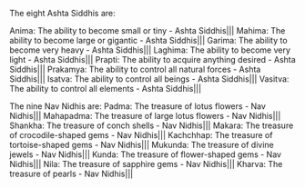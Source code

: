 
The eight Ashta Siddhis are:

Anima: The ability to become small or tiny - Ashta Siddhis|||
Mahima: The ability to become large or gigantic - Ashta Siddhis|||
Garima: The ability to become very heavy - Ashta Siddhis|||
Laghima: The ability to become very light - Ashta Siddhis|||
Prapti: The ability to acquire anything desired - Ashta Siddhis|||
Prakamya: The ability to control all natural forces - Ashta Siddhis|||
Isatva: The ability to control all beings - Ashta Siddhis|||
Vasitva: The ability to control all elements - Ashta Siddhis|||

The nine Nav Nidhis are:
Padma: The treasure of lotus flowers - Nav Nidhis|||
Mahapadma: The treasure of large lotus flowers - Nav Nidhis|||
Shankha: The treasure of conch shells - Nav Nidhis|||
Makara: The treasure of crocodile-shaped gems - Nav Nidhis|||
Kachchhap: The treasure of tortoise-shaped gems - Nav Nidhis|||
Mukunda: The treasure of divine jewels - Nav Nidhis|||
Kunda: The treasure of flower-shaped gems - Nav Nidhis|||
Nila: The treasure of sapphire gems - Nav Nidhis|||
Kharva: The treasure of pearls - Nav Nidhis|||
